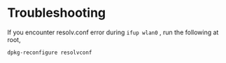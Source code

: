 # Troubleshooting

If you encounter resolv.conf error during `ifup wlan0` , run the following at root,

```text
dpkg-reconfigure resolvconf
```




